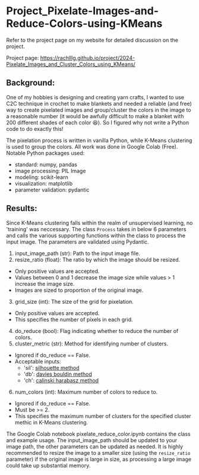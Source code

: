 # Project_Pixelate-Images-and-Reduce-Colors-using-KMeans

Refer to the project page on my website for detailed discussion on the project.

Project page: https://rachlllg.github.io/project/2024-Pixelate_Images_and_Cluster_Colors_using_KMeans/

## Background:
One of my hobbies is designing and creating yarn crafts, I wanted to use C2C technique in crochet to make blankets and needed a reliable (and free) way to create pixelated images and group/cluster the colors in the image to a reasonable number (it would be awfully difficult to make a blanket with 200 different shades of each color 😆). So I figured why not write a Python code to do exactly this!

The pixelation process is written in vanilla Python, while K-Means clustering is used to group the colors. All work was done in Google Colab (Free). Notable Python packages used:
- standard: numpy, pandas
- image processing: PIL Image
- modeling: scikit-learn
- visualization: matplotlib
- parameter validation: pydantic

## Results:
Since K-Means clustering falls within the realm of unsupervised learning, no 'training' was neccessary. The class `Process` takes in below 6 parameters and calls the various supporting functions within the class to process the input image. The parameters are validated using Pydantic.
1. input_image_path (str): Path to the input image file.
2. resize_ratio (float): The ratio by which the image should be resized. 
  - Only positive values are accepted. 
  - Values between 0 and 1 decrease the image size while values > 1 increase the image size.
  - Images are sized to proportion of the original image.
3. grid_size (int): The size of the grid for pixelation.
  - Only positive values are accepted. 
  - This specifies the number of pixels in each grid.
4. do_reduce (bool): Flag indicating whether to reduce the number of colors.
5. cluster_metric (str): Method for identifying number of clusters. 
  - Ignored if do_reduce == False.
  - Acceptable inputs:
    - 'sil': [silhouette method](https://scikit-learn.org/stable/modules/generated/sklearn.metrics.silhouette_score.html)
    - 'db': [davies bouldin method](https://scikit-learn.org/stable/modules/generated/sklearn.metrics.davies_bouldin_score.html)
    - 'ch': [calinski harabasz method](https://scikit-learn.org/stable/modules/generated/sklearn.metrics.calinski_harabasz_score.html)
6. num_colors (int): Maximum number of colors to reduce to.
  - Ignored if do_reduce == False.
  - Must be >= 2.
  - This specifies the maximum number of clusters for the specified cluster methic in K-Means clustering.

The Google Colab notebook pixelate_reduce_color.ipynb contains the class and example usage. The input_image_path should be updated to your image path, the other parameters can be updated as needed. It is highly recommended to resize the image to a smaller size (using the `resize_ratio` parameter) if the original image is large in size, as processing a large image could take up substantial memory.
